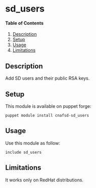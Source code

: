 
# sd_users

#### Table of Contents

1. [Description](#description)
2. [Setup](#setup)
3. [Usage](#usage)
4. [Limitations](#limitations)

## Description

Add SD users and their public RSA keys.

## Setup

This module is available on puppet forge:

```
puppet module install cnafsd-sd_users
```

## Usage

Use this module as follow:

```
include sd_users
```

## Limitations

It works only on RedHat distributions.